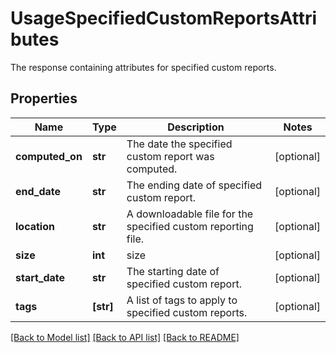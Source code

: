 # UsageSpecifiedCustomReportsAttributes

The response containing attributes for specified custom reports.
## Properties
Name | Type | Description | Notes
------------ | ------------- | ------------- | -------------
**computed_on** | **str** | The date the specified custom report was computed. | [optional] 
**end_date** | **str** | The ending date of specified custom report. | [optional] 
**location** | **str** | A downloadable file for the specified custom reporting file. | [optional] 
**size** | **int** | size | [optional] 
**start_date** | **str** | The starting date of specified custom report. | [optional] 
**tags** | **[str]** | A list of tags to apply to specified custom reports. | [optional] 

[[Back to Model list]](README.md#documentation-for-models) [[Back to API list]](README.md#documentation-for-api-endpoints) [[Back to README]](README.md)


